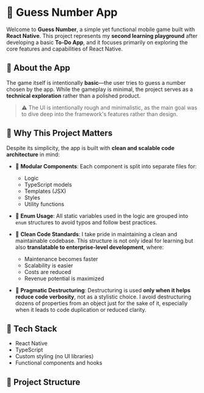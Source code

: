 # 🎯 Guess Number App

Welcome to **Guess Number**, a simple yet functional mobile game built with **React Native**. This project represents my **second learning playground** after developing a basic **To-Do App**, and it focuses primarily on exploring the core features and capabilities of React Native.

## 📱 About the App

The game itself is intentionally **basic**—the user tries to guess a number chosen by the app. While the gameplay is minimal, the project serves as a **technical exploration** rather than a polished product.

> ⚠️ The UI is intentionally rough and minimalistic, as the main goal was to dive deep into the framework's features rather than design.

## 🧠 Why This Project Matters

Despite its simplicity, the app is built with **clean and scalable code architecture** in mind:

- 🧩 **Modular Components**: Each component is split into separate files for:
  - Logic
  - TypeScript models
  - Templates (JSX)
  - Styles
  - Utility functions

- 🧱 **Enum Usage**: All static variables used in the logic are grouped into `enum` structures to avoid typos and follow best practices.

- 🧼 **Clean Code Standards**: I take pride in maintaining a clean and maintainable codebase. This structure is not only ideal for learning but also **translatable to enterprise-level development**, where:
  - Maintenance becomes faster
  - Scalability is easier
  - Costs are reduced
  - Revenue potential is maximized

- 🧠 **Pragmatic Destructuring**: Destructuring is used **only when it helps reduce code verbosity**, not as a stylistic choice. I avoid destructuring dozens of properties from an object just for the sake of it, especially when it leads to code duplication or reduced clarity.

## 🚀 Tech Stack

- React Native
- TypeScript
- Custom styling (no UI libraries)
- Functional components and hooks

## 📂 Project Structure


